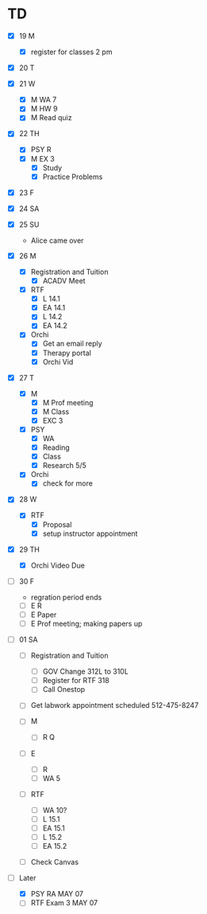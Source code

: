 # TD

- [x] 19 M
  - [x] register for classes 2 pm

- [x] 20 T 

- [x] 21 W 
  - [x] M WA 7 
  - [x] M HW 9 
  - [x] M Read quiz 

- [x] 22 TH 
  - [x] PSY R 
  - [x] M EX 3
    - [x] Study
	- [x] Practice Problems

- [x] 23 F

- [x] 24 SA

- [x] 25 SU
  - Alice came over

- [x] 26 M

  - [x] Registration and Tuition
    - [x] ACADV Meet

  - [x] RTF
    - [x] L  14.1
    - [x] EA 14.1
    - [x] L  14.2
    - [x] EA 14.2

  - [x] Orchi
    - [x] Get an email reply
    - [x] Therapy portal
    - [x] Orchi Vid

- [x] 27 T

  - [x] M
    - [x] M Prof meeting
    - [x] M Class
    - [x] EXC 3

  - [x] PSY 
    - [x] WA 
    - [x] Reading
    - [x] Class 
    - [x] Research 5/5

  - [x] Orchi 
    - [x] check for more

- [x] 28 W 

  - [x] RTF
    - [x] Proposal
    - [x] setup instructor appointment

- [x] 29 TH 

  - [x] Orchi Video Due

- [ ] 30 F
  - regration period ends
  - [ ] E R 
  - [ ] E Paper
  - [ ] E Prof meeting; making papers up

- [ ] 01 SA 
  - [ ] Registration and Tuition
    - [ ] GOV Change 312L to 310L
    - [ ] Register for RTF 318
	- [ ] Call Onestop 

  - [ ] Get labwork appointment scheduled 512-475-8247

  - [ ] M
    - [ ] R Q

  - [ ] E
    - [ ] R 
    - [ ] WA 5

  - [ ] RTF 
    - [ ] WA 10?
    - [ ] L  15.1
	- [ ] EA 15.1
    - [ ] L  15.2 
	- [ ] EA 15.2

  - [ ] Check Canvas

- [ ] Later
  - [x] PSY RA MAY 07
  - [ ] RTF Exam 3 MAY 07

